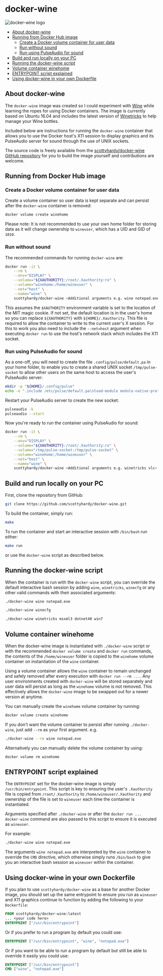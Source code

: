# docker-wine

![docker-wine logo](https://raw.githubusercontent.com/scottyhardy/docker-wine/master/logo.png)

* [About docker-wine](#about-docker-wine)
* [Running from Docker Hub image](#running-from-docker-hub-image)
  * [Create a Docker volume container for user data](#create-a-docker-volume-container-for-user-data)
  * [Run without sound](#run-without-sound)
  * [Run using PulseAudio for sound](#run-using-pulseaudio-for-sound)
* [Build and run locally on your PC](#build-and-run-locally-on-your-pc)
* [Running the docker-wine script](#running-the-docker-wine-script)
* [Volume container winehome](#volume-container-winehome)
* [ENTRYPOINT script explained](#entrypoint-script-explained)
* [Using docker-wine in your own Dockerfile](#using-docker-wine-in-your-own-dockerfile)

## About docker-wine

The `docker-wine` image was created so I could experiment with [Wine](https://www.winehq.org) while learning the ropes for using Docker containers. The image is currently based on Ubuntu 16.04 and includes the latest version of [Winetricks](https://wiki.winehq.org/Winetricks) to help manage your Wine bottles.

Included below are instructions for running the `docker-wine` container that allows you to use the Docker host's X11 session to display graphics and its PulseAudio server for sound through the use of UNIX sockets.

The source code is freely available from the [scottyhardy/docker-wine GitHub repository](https://github.com/scottyhardy/docker-wine) for you to build the image yourself and contributions are welcome.

## Running from Docker Hub image

### Create a Docker volume container for user data

Create a volume container so user data is kept separate and can persist after the `docker-wine` container is removed:

```bash
docker volume create winehome
```

Please note: It is not recommended to use your own home folder for storing data as it will change ownership to `wineuser`, which has a UID and GID of `1010`.

### Run without sound

The recommended commands for running `docker-wine` are:

```bash
docker run -it \
    --rm \
    --env="DISPLAY" \
    --volume="${XAUTHORITY}:/root/.Xauthority:ro" \
    --volume="winehome:/home/wineuser" \
    --net="host" \
    --name="wine" \
    scottyhardy/docker-wine <Additional arguments e.g. wine notepad.exe>
```

This assumes the `$XAUTHORITY` environment variable is set to the location of the MIT magic cookie.  If not set, the default location is in the user's home so you can replace `${XAUTHORITY}` with `${HOME}/.Xauthority`. This file is required to allow the container to write to the current user's X session. For this to work you also need to include the `--net=host` argument when executing `docker run` to use the host's network stack which includes the X11 socket.

### Run using PulseAudio for sound

As a one-off, you will need to create the file `.config/pulse/default.pa` in your home folder, to enable you to create a shared UNIX socket `/tmp/pulse-socket` to allow other users on the same host to access the user's PulseAudio server:

```bash
mkdir -p "${HOME}/.config/pulse"
echo -e ".include /etc/pulse/default.pa\nload-module module-native-protocol-unix auth-anonymous=1 socket=/tmp/pulse-socket" > ${HOME}/.config/pulse/default.pa
```

Restart your PulseAudio server to create the new socket:

```bash
pulseaudio -k
pulseaudio --start
```

Now you're ready to run the container using PulseAudio for sound:

```bash
docker run -it \
    --rm \
    --env="DISPLAY" \
    --volume="${XAUTHORITY}:/root/.Xauthority:ro" \
    --volume="/tmp/pulse-socket:/tmp/pulse-socket" \
    --volume="winehome:/home/wineuser" \
    --net="host" \
    --name="wine" \
    scottyhardy/docker-wine <Additional arguments e.g. winetricks vlc>
```

## Build and run locally on your PC

First, clone the repository from GitHub:

```bash
git clone https://github.com/scottyhardy/docker-wine.git
```

To build the container, simply run:

```bash
make
```

To run the container and start an interactive session with `/bin/bash` run either:

```bash
make run
```

or use the `docker-wine` script as described below.

## Running the docker-wine script

When the container is run with the `docker-wine` script, you can override the default interactive bash session by adding `wine`, `winetricks`, `winecfg` or any other valid commands with their associated arguments:

```bash
./docker-wine wine notepad.exe
```

```bash
./docker-wine winecfg
```

```bash
./docker-wine winetricks msxml3 dotnet40 win7
```

## Volume container winehome

When the docker-wine image is instantiated with `./docker-wine` script or with the recommended `docker volume create` and `docker run` commands, the contents of the `/home/wineuser` folder is copied to the `winehome` volume container on instantiation of the `wine` container.

Using a volume container allows the `wine` container to remain unchanged and safely removed after every execution with `docker run --rm ...`.  Any user environments created with `docker-wine` will be stored separately and user data will persist as long as the `winehome` volume is not removed.  This effectively allows the `docker-wine` image to be swapped out for a newer version at anytime.

You can manually create the `winehome` volume container by running:

```bash
docker volume create winehome
```

If you don't want the volume container to persist after running `./docker-wine`, just add `--rm` as your first argument.
e.g.

```bash
./docker-wine --rm wine notepad.exe
```

Alternatively you can manually delete the volume container by using:

```bash
docker volume rm winehome
```

## ENTRYPOINT script explained

The `ENTRYPOINT` set for the docker-wine image is simply `/usr/bin/entrypoint`. This script is key to ensuring the user's `.Xauthority` file is copied from `/root/.Xauthority` to `/home/wineuser/.Xauthority` and ownership of the file is set to `wineuser` each time the container is instantiated.

Arguments specified after `./docker-wine` or after the `docker run ... docker-wine` command are also passed to this script to ensure it is executed as `wineuser`.

For example:

```bash
./docker-wine wine notepad.exe
```

The arguments `wine notepad.exe` are interpreted by the `wine` container to override the `CMD` directive, which otherwise simply runs `/bin/bash` to give you an interactive bash session as `wineuser` within the container.

## Using docker-wine in your own Dockerfile

If you plan to use `scottyhardy/docker-wine` as a base for another Docker image, you should set up the same entrypoint to ensure you run as `wineuser` and X11 graphics continue to function by adding the following to your `Dockerfile`:

```dockerfile
FROM scottyhardy/docker-wine:latest
... <your code here>
ENTRYPOINT ["/usr/bin/entrypoint"]
```

Or if you prefer to run a program by default you could use:

```dockerfile
ENTRYPOINT ["/usr/bin/entrypoint", "wine", "notepad.exe"]
```

Or if you want to be able to run a program by default but still be able to override it easily you could use:

```dockerfile
ENTRYPOINT ["/usr/bin/entrypoint"]
CMD ["wine", "notepad.exe"]
```
